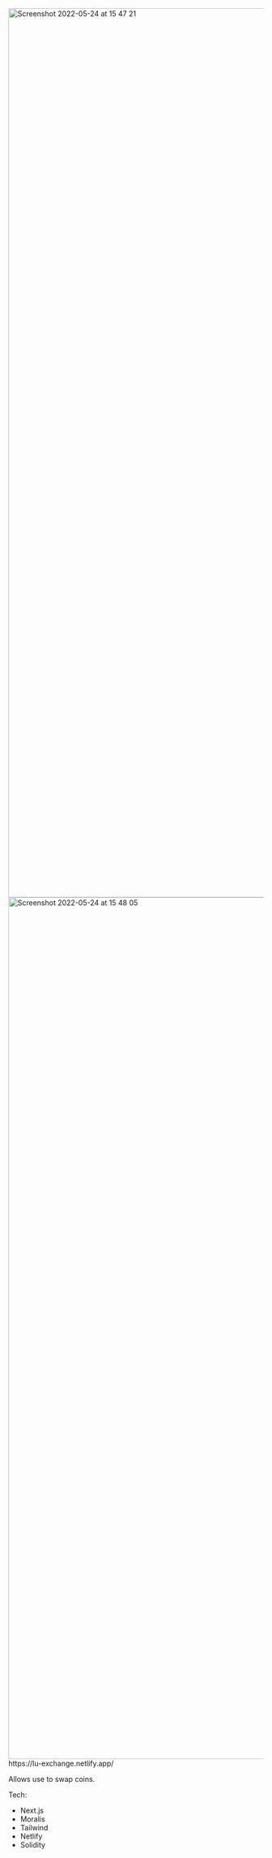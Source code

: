<img width="1757" alt="Screenshot 2022-05-24 at 15 47 21" src="https://user-images.githubusercontent.com/30173357/170124421-81adec56-407a-4903-8bda-92bb56e5fbd4.png">
<img width="1703" alt="Screenshot 2022-05-24 at 15 48 05" src="https://user-images.githubusercontent.com/30173357/170124505-6613bfff-499d-4e4c-b985-c3392316412a.png">
https://lu-exchange.netlify.app/

Allows use to swap coins.

Tech:
* Next.js
* Moralis
* Tailwind
* Netlify
* Solidity
